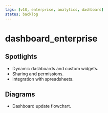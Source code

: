 ```yaml
---
tags: [v18, enterprise, analytics, dashboard]
status: backlog
---
```

# dashboard_enterprise

## Spotlights
- Dynamic dashboards and custom widgets.
- Sharing and permissions.
- Integration with spreadsheets.

## Diagrams
- Dashboard update flowchart.


